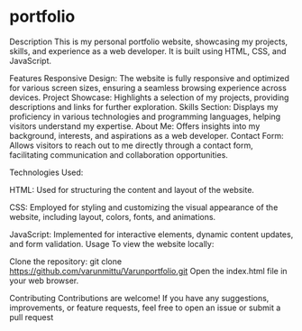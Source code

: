 # portfolio
Description
This is my personal portfolio website, showcasing my projects, skills, and experience as a web developer. It is built using HTML, CSS, and JavaScript.

Features
Responsive Design: The website is fully responsive and optimized for various screen sizes, ensuring a seamless browsing experience across devices.
Project Showcase: Highlights a selection of my projects, providing descriptions and links for further exploration.
Skills Section: Displays my proficiency in various technologies and programming languages, helping visitors understand my expertise.
About Me: Offers insights into my background, interests, and aspirations as a web developer.
Contact Form: Allows visitors to reach out to me directly through a contact form, facilitating communication and collaboration opportunities.

Technologies Used:

HTML: Used for structuring the content and layout of the website.

CSS: Employed for styling and customizing the visual appearance of the website, including layout, colors, fonts, and animations.

JavaScript: Implemented for interactive elements, dynamic content updates, and form validation.
Usage
To view the website locally:

Clone the repository: git clone https://github.com/varunmittu/Varunportfolio.git
Open the index.html file in your web browser.

Contributing
Contributions are welcome! If you have any suggestions, improvements, or feature requests, feel free to open an issue or submit a pull request
